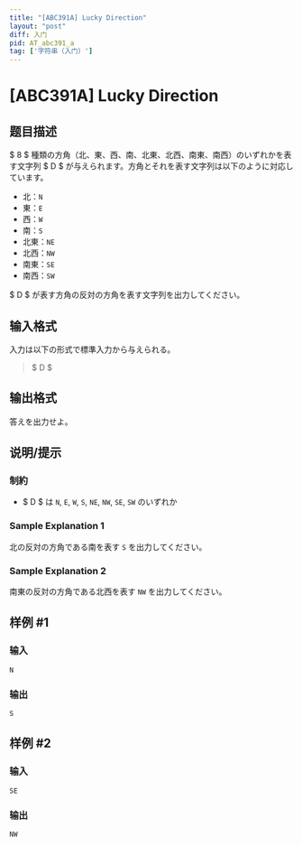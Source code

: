 ```yaml
---
title: "[ABC391A] Lucky Direction"
layout: "post"
diff: 入门
pid: AT_abc391_a
tag: ['字符串（入门）']
---
```


# [ABC391A] Lucky Direction

## 题目描述

[problemUrl]: https://atcoder.jp/contests/abc391/tasks/abc391_a

$ 8 $ 種類の方角（北、東、西、南、北東、北西、南東、南西）のいずれかを表す文字列 $ D $ が与えられます。方角とそれを表す文字列は以下のように対応しています。

- 北：`N`
- 東：`E`
- 西：`W`
- 南：`S`
- 北東：`NE`
- 北西：`NW`
- 南東：`SE`
- 南西：`SW`
 
$ D $ が表す方角の反対の方角を表す文字列を出力してください。

## 输入格式

入力は以下の形式で標準入力から与えられる。

> $ D $

## 输出格式

答えを出力せよ。

## 说明/提示

### 制約

- $ D $ は `N`, `E`, `W`, `S`, `NE`, `NW`, `SE`, `SW` のいずれか
 
### Sample Explanation 1

北の反対の方角である南を表す `S` を出力してください。

### Sample Explanation 2

南東の反対の方角である北西を表す `NW` を出力してください。

## 样例 #1

### 输入

```
N
```

### 输出

```
S
```

## 样例 #2

### 输入

```
SE
```

### 输出

```
NW
```

